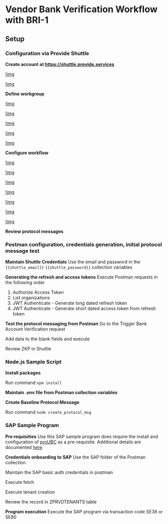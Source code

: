 # Vendor Bank Verification Workflow with BRI-1

## Setup

### Configuration via Provide Shuttle

<b>Create account at https://shuttle.provide.services</b>

[!img](./img/shuttle-signup.PNG)

[!img](./img/org-create.PNG)

<b>Define workgroup</b>

[!img](./img/create-workgroup.PNG)

[!img](./img/workgroup-schema-create.PNG)

[!img](./img/workgroup-network-select.PNG)

[!img](./img/worgroup-finish-onboarding.PNG)

[!img](./img/shuttle-home.PNG)

<b>Configure workflow</b>

[!img](./img/shuttle-newwf.PNG)

[!img](./img/wf-create.PNG)

[!img](./img/wf-addworkstep.PNG)

[!img](./img/wf-workstepsave.PNG)

[!img](./img/wf-deploy.PNG)

[!img](./img/wf-deploy.PNG)

[!img](./img/wf-deploy-success.PNG)

<b> Review protocol messages</b>

### Postman configuration, credentials generation, initial protocol message test

<b>Maintain Shuttle Credentials</b>
Use the email and password in the ```{{shuttle_email}}``` ```{{shuttle_password}}``` collection variables

<b>Generating the refresh and access tokens</b>
Execute Postman requests in the following order
1. Authorize Access Token
2. List organizations
3. JWT Authenticate - Generate long dated refresh token
4. JWT Authenticate - Generate short dated access token from refresh token

<b>Test the protocol messaging from Postman</b>
Go to the Trigger Bank Account Verification request

Add data to the blank fields and execute

Review ZKP in Shuttle

### Node.js Sample Script

<b>Install packages</b>

Run command ```npm install```

<b>Maintain .env file from Postman collection variables</b>

<b>Create Baseline Protocol Message</b>

Run command ```node create_protocol_msg```

### SAP Sample Program

<b>Pre requisities</b>
Use this SAP sample program does require the install and configuration of [proUBC](https://github.com/provideplatform/proubc) as a pre-requisite. Additional details are documented [here](https://docs.provide.services/proubc)

<b>Credentials onboarding to SAP</b>
Use the SAP folder of the Postman collection

Maintain the SAP basic auth credentials in postman

Execute fetch

Execute tenant creation

Review the record in ZPRVDTENANTS table

<b>Program execution</b>
Execute the SAP program via transaction code SE38 or SE80